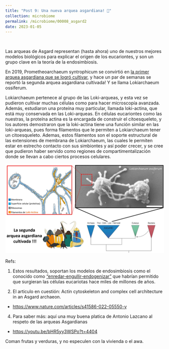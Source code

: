 ```yaml
---
title: "Post 9: Una nueva arquea asgardiana! 🎉"
collection: microbiome
permalink: /microbiome/00008_asgard2
date: 2023-01-05
---
```


&nbsp;


Las arqueas de Asgard representan (hasta ahora) uno de nuestros mejores modelos biológicos para explicar el origen de los eucariontes, y son un grupo clave en la teoría de la endosimbiosis. 

En 2019, Prometheoarchaeum syntrophicum se convirtió en [la primer arquea asgardiana que se logró cultivar](https://miangoar.github.io/microbiome/00002_asgard), y hace un par de semanas se reportó la segunda arquea asgardiana cultivada! Y se llama Lokiarchaeum ossiferum.

Lokiarchaeum pertenece al grupo de las Loki-arqueas, y esta vez se pudieron cultivar muchas células como para hacer microscopía avanzada. Además, estudiaron una proteína muy particular, llamada loki-actina, que está muy conservada en las Loki-arqueas. En células eucariontes como las nuestras, la proteína actina es la encargada de construir el citoesqueleto, y los autores demostraron que la loki-actina tiene una función similar en las loki-arqueas, pues forma filamentos que le permiten a Lokiarchaeum tener un citoesqueleto. Ademas, estos filamentos son el soporte estructural de las extensiones de membrana de Lokiarchaeum, las cuales le permiten estar en estrecho contacto con sus simbiontes y así poder crecer, y se cree que pudieron haber servido como regiones de compartimentalización donde se llevan a cabo ciertos procesos celulares.

![img1](/images/microbiome/00008_tree.jpg)

Refs:

1. Estos resultados, soportan los modelos de endosimbiosis como el conocido como [“enredar-engullir-endogenizar”](https://youtu.be/ckIbT93Qhjc?t=1472) que habrían permitido que surgieran las células eucariotas hace miles de millones de años.

2. El articulo en cuestión: Actin cytoskeleton and complex cell architecture in an Asgard archaeon.
* <https://www.nature.com/articles/s41586-022-05550-y>

4. Para saber más: aquí una muy buena platica de Antonio Lazcano al respeto de las arqueas Asgardianas
* <https://youtu.be/bHR5yy3WSPo?t=4404>

Coman frutas y verduras, y no especulen con la vivienda o el awa.






